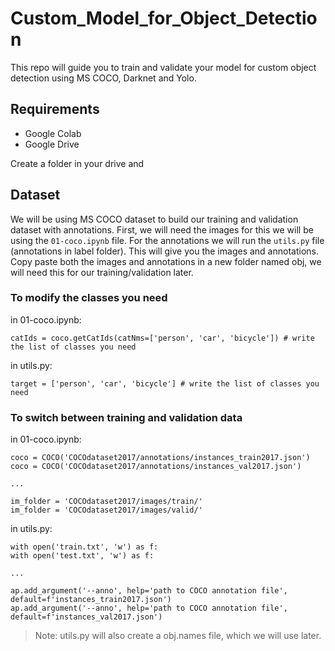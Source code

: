 # Custom_Model_for_Object_Detection

This repo will guide you to train and validate your model for custom object detection using MS COCO, Darknet and Yolo.

## Requirements

- Google Colab
- Google Drive

Create a folder in your drive and 

## Dataset

We will be using MS COCO dataset to build our training and validation dataset with annotations. First, we will need the images for this we will be using the `01-coco.ipynb` file. For the annotations we will run the `utils.py` file (annotations in label folder). This will give you the images and annotations. Copy paste both the images and annotations in a new folder named obj, we will need this for our training/validation later.

### To modify the classes you need

in 01-coco.ipynb:
```
catIds = coco.getCatIds(catNms=['person', 'car', 'bicycle']) # write the list of classes you need
```

in utils.py:
```
target = ['person', 'car', 'bicycle'] # write the list of classes you need
```

### To switch between training and validation data

in 01-coco.ipynb:
```
coco = COCO('COCOdataset2017/annotations/instances_train2017.json') 
coco = COCO('COCOdataset2017/annotations/instances_val2017.json')

...

im_folder = 'COCOdataset2017/images/train/'
im_folder = 'COCOdataset2017/images/valid/' 
```

in utils.py:
```
with open('train.txt', 'w') as f:
with open('test.txt', 'w') as f:

...

ap.add_argument('--anno', help='path to COCO annotation file', default=f'instances_train2017.json')
ap.add_argument('--anno', help='path to COCO annotation file', default=f'instances_val2017.json')
```

> Note: utils.py will also create a obj.names file, which we will use later.

